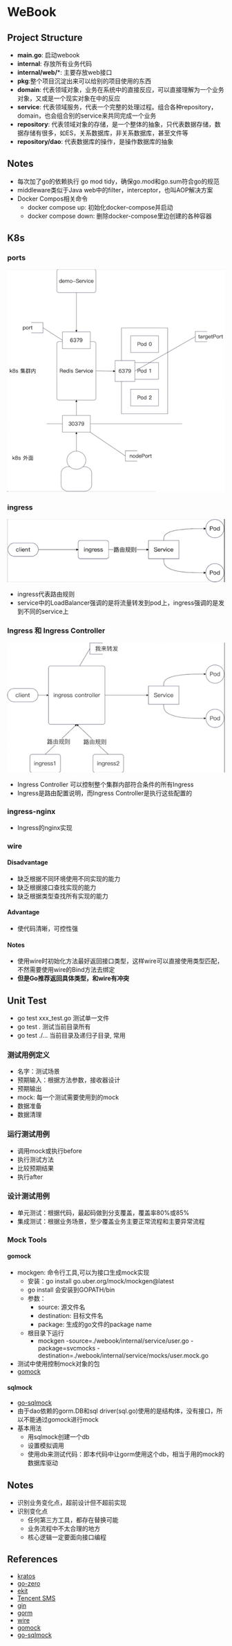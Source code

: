 # WeBook

## Project Structure
- **main.go**: 启动webook
- **internal**: 存放所有业务代码
- **internal/web/***: 主要存放web接口
- **pkg**:整个项目沉淀出来可以给别的项目使用的东西
- **domain**: 代表领域对象，业务在系统中的直接反应，可以直接理解为一个业务对象，又或是一个现实对象在中的反应
- **service**: 代表领域服务，代表一个完整的处理过程。组合各种repository，domain，也会组合别的service来共同完成一个业务
- **repository**: 代表领域对象的存储，是一个整体的抽象，只代表数据存储，数据存储有很多，如ES，关系数据库，非关系数据库，甚至文件等
- **repository/dao**: 代表数据库的操作，是操作数据库的抽象

## Notes
- 每次加了go的依赖执行 go mod tidy，确保go.mod和go.sum符合go的规范
- middleware类似于Java web中的filter，interceptor，也叫AOP解决方案
- Docker Compos相关命令
  - docker compose up: 初始化docker-compose并启动
  - docker compose down: 删除docker-compose里边创建的各种容器

## K8s
### ports
![img.png](k8s-ports.png)
### ingress
![img.png](k8s-ingress.png)
- ingress代表路由规则
- service中的LoadBalancer强调的是将流量转发到pod上，ingress强调的是发到不同的service上
### Ingress 和 Ingress Controller
![img.png](k8s-ingress-vs-ingresscontroller.png)
- Ingress Controller 可以控制整个集群内部符合条件的所有Ingress
- Ingress是路由配置说明，而Ingress Controller是执行这些配置的

### ingress-nginx
- Ingress的nginx实现

### wire
#### Disadvantage
- 缺乏根据不同环境使用不同实现的能力
- 缺乏根据接口查找实现的能力
- 缺乏根据类型查找所有实现的能力

#### Advantage
- 使代码清晰，可控性强

#### Notes
- 使用wire时初始化方法最好返回接口类型，这样wire可以直接使用类型匹配，不然需要使用wire的Bind方法去绑定
- **但是Go推荐返回具体类型，和wire有冲突**

## Unit Test
- go test xxx_test.go 测试单一文件
- go test . 测试当前目录所有
- go test ./... 当前目录及递归子目录, 常用
### 测试用例定义
- 名字：测试场景
- 预期输入：根据方法参数，接收器设计
- 预期输出
- mock: 每一个测试需要使用到的mock
- 数据准备
- 数据清理

### 运行测试用例
- 调用mock或执行before
- 执行测试方法
- 比较预期结果
- 执行after

### 设计测试用例
- 单元测试：根据代码，最起码做到分支覆盖，覆盖率80%或85%
- 集成测试：根据业务场景，至少覆盖业务主要正常流程和主要异常流程

### Mock Tools
#### gomock
- mockgen: 命令行工具,可以为接口生成mock实现
  - 安装：go install go.uber.org/mock/mockgen@latest
  - go install 会安装到GOPATH/bin
  - 参数：
    - source: 源文件名
    - destination: 目标文件名
    - package: 生成的go文件的package name
  - 根目录下运行
    - mockgen -source=./webook/internal/service/user.go -package=svcmocks -destination=./webook/internal/service/mocks/user.mock.go
- 测试中使用控制mock对象的包
- [gomock](https://github.com/uber-go/mock)

#### sqlmock
- [go-sqlmock](https://github.com/DATA-DOG/go-sqlmock)
- 由于dao依赖的gorm.DB和sql driver(sql.go)使用的是结构体，没有接口，所以不能通过gomock进行mock
- 基本用法
  - 用sqlmock创建一个db
  - 设置模拟调用
  - 使用db来测试代码：即本代码中让gorm使用这个db，相当于用的mock的数据库驱动

## Notes
- 识别业务变化点，超前设计但不超前实现
- 识别变化点
  - 任何第三方工具，都存在替换可能
  - 业务流程中不太合理的地方
  - 核心逻辑一定要面向接口编程

## References
- [kratos](https://go-kratos.dev/en/docs)
- [go-zero](https://go-zero.dev/docs)
- [ekit](https://github.com/ecodeclub/ekit)
- [Tencent SMS](https://cloud.tencent.com/document/product/382/43199)
- [gin](https://github.com/gin-gonic/gin)
- [gorm](https://github.com/go-gorm/gorm)
- [wire](https://github.com/google/wire)
- [gomock](https://github.com/uber-go/mock)
- [go-sqlmock](https://github.com/DATA-DOG/go-sqlmock)